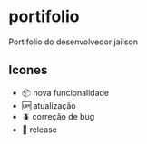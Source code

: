 # portifolio

Portifolio do desenvolvedor jailson

## Icones

- :package: nova funcionalidade
- :up: atualização
- :beetle: correção de bug
- :checkered_flag: release